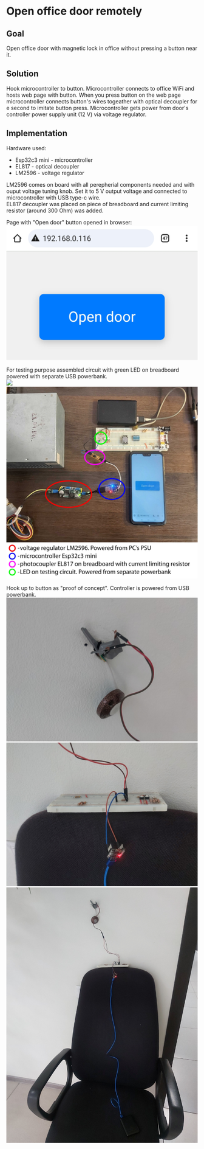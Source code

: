 
# Open office door remotely  

## Goal  

Open office door with magnetic lock in office without pressing a button near it.  

## Solution  

Hook microcontroller to button. Microcontroller connects to office WiFi and hosts web page with button. When you press button on the web page microcontroller connects button's wires togeather with optical decoupler for e second to imitate button press. Microcontroller gets power from door's controller power supply unit (12 V) via voltage regulator.     

## Implementation  

Hardware used:   
- Esp32c3 mini - microcontroller 
- EL817 - optical decoupler
- LM2596 - voltage regulator 

LM2596 comes on board with all perepherial components needed and with ouput voltage tuning knob. Set it to 5 V output voltage and connected to microcontroller with USB type-c wire.  
EL817 decoupler was placed on piece of breadboard and current limiting resistor (around 300 Ohm) was added.  

Page with "Open door" button opened in browser:
![](media/Page_screen.png)

For testing purpose assembled circuit with green LED on breadboard powered with separate USB powerbank.   
![](media/Testing-circuit.gif) 
![](media/Testing-circuit.jpg)  

Hook up to button as "proof of concept". Controller is powered from USB powerbank.   
![](media/Testing_1.jpg)  
![](media/Testing_2.jpg)  
![](media/Testing_3.jpg)  
